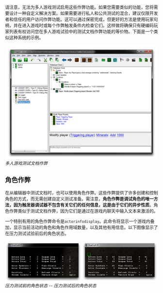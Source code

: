 请注意，无法为多人游戏测试启用这些作弊功能。如果您需要类似的功能，您将需要设计一种自定义解决方案。如果需要进行私人和公共测试的混合，建议仅限开发者和信任的用户访问作弊功能。这可以通过保密完成，但更好的方法是使用玩家句柄，并在进入游戏时或每个作弊触发条件内检查它们。这样做将确保只有硬编码玩家列表有权访问您在多人游戏试验中的测试文档作弊功能的等价物。下面是一个类似这种系统的示例。

[![Multiplayer Test Document Cheats](./resources/055_Debug_Cheats2.png)](./resources/055_Debug_Cheats2.png)
*多人游戏测试文档作弊*

## 角色作弊

在从编辑器中测试文档时，也可以使用角色作弊。这些作弊提供了许多创建和控制角色的方式，而无需创建自定义测试准备。需注意，**角色作弊是调试角色的唯一方法，因为触发器调试器不包含有关它们的任何信息，这是由于它们的异步性质**。角色作弊类似于测试文档作弊，因为它们是通过在游戏内聊天中输入文本来激活的。

一个特别有用的角色作弊命令是`actorinfodisplay`。此命令将显示一个游戏内叠加，显示当前活动的角色和角色作用域数量，以及其他有用信息。以下图像显示了在压力测试试验前后的角色状态。

![](./resources/055_Debug_Cheats3.png)
*压力测试前的角色状态 -- 压力测试后的角色状态*